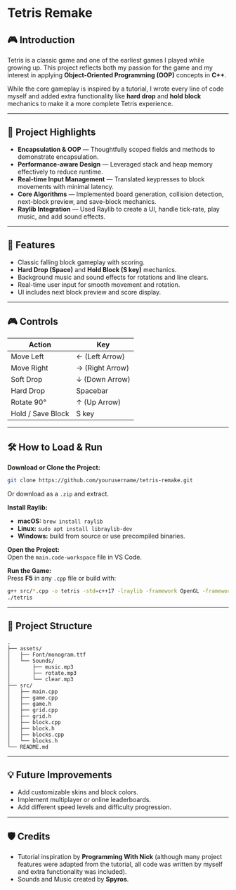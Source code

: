 # Tetris Remake  

## 🎮 Introduction  

Tetris is a classic game and one of the earliest games I played while growing up. This project reflects both my passion for the game and my interest in applying **Object-Oriented Programming (OOP)** concepts in **C++**.  

While the core gameplay is inspired by a tutorial, I wrote every line of code myself and added extra functionality like **hard drop** and **hold block** mechanics to make it a more complete Tetris experience.  

---

## 📝 Project Highlights  

- **Encapsulation & OOP** — Thoughtfully scoped fields and methods to demonstrate encapsulation.  
- **Performance-aware Design** — Leveraged stack and heap memory effectively to reduce runtime.  
- **Real-time Input Management** — Translated keypresses to block movements with minimal latency.  
- **Core Algorithms** — Implemented board generation, collision detection, next-block preview, and save-block mechanics.  
- **Raylib Integration** — Used Raylib to create a UI, handle tick-rate, play music, and add sound effects.  

---

## 🎨 Features  

- Classic falling block gameplay with scoring.  
- **Hard Drop (Space)** and **Hold Block (S key)** mechanics.  
- Background music and sound effects for rotations and line clears.  
- Real-time user input for smooth movement and rotation.  
- UI includes next block preview and score display.  

---

## 🎮 Controls  

| Action            | Key             |  
|-------------------|-----------------|  
| Move Left         | ← (Left Arrow)  |  
| Move Right        | → (Right Arrow) |  
| Soft Drop         | ↓ (Down Arrow)  |  
| Hard Drop         | Spacebar        |  
| Rotate 90°        | ↑ (Up Arrow)    |  
| Hold / Save Block | S key           |  

---

## 🛠️ How to Load & Run  

**Download or Clone the Project:**  
```bash
git clone https://github.com/yourusername/tetris-remake.git
```
Or download as a `.zip` and extract.

**Install Raylib:**  
- **macOS:** `brew install raylib`  
- **Linux:** `sudo apt install libraylib-dev`  
- **Windows:** build from source or use precompiled binaries.  

**Open the Project:**  
Open the `main.code-workspace` file in VS Code.  

**Run the Game:**  
Press **F5** in any `.cpp` file or build with:  
```bash
g++ src/*.cpp -o tetris -std=c++17 -lraylib -framework OpenGL -framework Cocoa -framework IOKit -framework OpenAL
./tetris
```  

---

## 📂 Project Structure  

```
.
├── assets/
│   ├── Font/monogram.ttf
│   └── Sounds/
│       ├── music.mp3
│       ├── rotate.mp3
│       └── clear.mp3
├── src/
│   ├── main.cpp
│   ├── game.cpp
│   ├── game.h
│   ├── grid.cpp
│   ├── grid.h
│   ├── block.cpp
│   ├── block.h
│   ├── blocks.cpp
│   └── blocks.h
└── README.md
```

---

## 💡 Future Improvements  

- Add customizable skins and block colors.  
- Implement multiplayer or online leaderboards.  
- Add different speed levels and difficulty progression.  

---

## 🛡️ Credits  

- Tutorial inspiration by **Programming With Nick** (although many project features were adapted from the tutorial, all code was written by myself and extra functionality was included).  
- Sounds and Music created by **Spyros**.  
